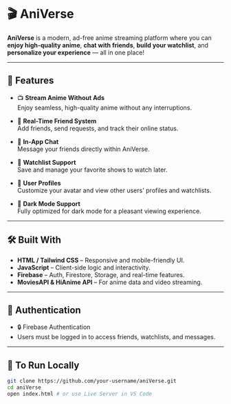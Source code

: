 # 🎬 AniVerse

**AniVerse** is a modern, ad-free anime streaming platform where you can **enjoy high-quality anime**, **chat with friends**, **build your watchlist**, and **personalize your experience** — all in one place!

---

## 🚀 Features

- 📺 **Stream Anime Without Ads**  
  Enjoy seamless, high-quality anime without any interruptions.

- 👥 **Real-Time Friend System**  
  Add friends, send requests, and track their online status.

- 💬 **In-App Chat**  
  Message your friends directly within AniVerse.

- 📝 **Watchlist Support**  
  Save and manage your favorite shows to watch later.

- 👤 **User Profiles**  
  Customize your avatar and view other users' profiles and watchlists.

- 🌙 **Dark Mode Support**  
  Fully optimized for dark mode for a pleasant viewing experience.

---

## 🛠️ Built With

- **HTML / Tailwind CSS** – Responsive and mobile-friendly UI.
- **JavaScript** – Client-side logic and interactivity.
- **Firebase** – Auth, Firestore, Storage, and real-time features.
- **MoviesAPI & HiAnime API** – For anime data and video streaming.

---

## 🔐 Authentication

- 🔒 Firebase Authentication
- Users must be logged in to access friends, watchlists, and messages.

---

## 🧪 To Run Locally

```bash
git clone https://github.com/your-username/aniVerse.git
cd aniVerse
open index.html # or use Live Server in VS Code
